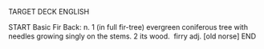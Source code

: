 TARGET DECK
ENGLISH

START
Basic
Fir
Back: n. 1 (in full fir-tree) evergreen coniferous tree with needles growing singly on the stems. 2 its wood.  firry adj. [old norse]
END

